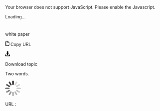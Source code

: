 Your browser does not support JavaScript. Please enable the Javascript.

Loading...

# 

white paper

![Copy URL](white-paper_files/Copy.png)
Copy URL

![Download](white-paper_files/Download.png)

Download topic

Two words.

![In progress](white-paper_files/activity-large.gif)

URL :
